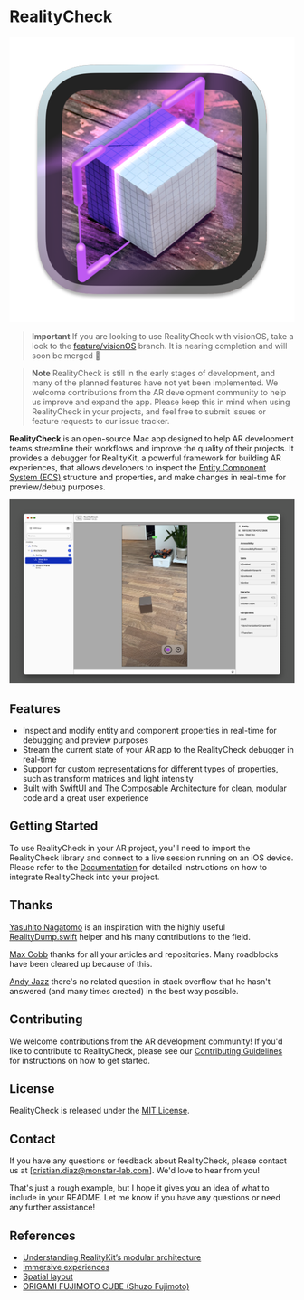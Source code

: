 # RealityCheck

![Icon](./Assets/Icon.png)

> **Important**
> If you are looking to use RealityCheck with visionOS, take a look to the [feature/visionOS](https://github.com/monstar-lab-oss/reality-check/tree/feature/visionOS) branch. It is nearing completion and will soon be merged 🥽

> **Note**
> RealityCheck is still in the early stages of development, and many of the planned features have not yet been implemented. We welcome contributions from the AR development community to help us improve and expand the app. Please keep this in mind when using RealityCheck in your projects, and feel free to submit issues or feature requests to our issue tracker.

**RealityCheck** is an open-source Mac app designed to help AR development teams streamline their workflows and improve the quality of their projects. It provides a debugger for RealityKit, a powerful framework for building AR experiences, that allows developers to inspect the [Entity Component System (ECS)](https://developer.apple.com/documentation/realitykit/implementing-systems-for-entities-in-a-scene) structure and properties, and make changes in real-time for preview/debug purposes.

![Screenshot](./Assets/Screenshot.png)

## Features

- Inspect and modify entity and component properties in real-time for debugging and preview purposes
- Stream the current state of your AR app to the RealityCheck debugger in real-time
- Support for custom representations for different types of properties, such as transform matrices and light intensity
- Built with SwiftUI and [The Composable Architecture](https://github.com/pointfreeco/swift-composable-architecture) for clean, modular code and a great user experience

## Getting Started


To use RealityCheck in your AR project, you'll need to import the RealityCheck library and connect to a live session running on an iOS device. Please refer to the [Documentation](https://monstar-lab-oss.github.io/reality-check/documentation/realitycheckconnect/) for detailed instructions on how to integrate RealityCheck into your project.

## Thanks

[Yasuhito Nagatomo](https://www.atarayosd.com) is an inspiration with the highly useful [RealityDump.swift](https://github.com/ynagatomo/ARPlasticOcean/blob/366c025c7c3bbdd7cdfd03a4fa43595503c00713/arplasticocean/Utilities/RealityDump.swift) helper and his many contributions to the field.

[Max Cobb](https://maxxfrazer.medium.com/) thanks for all your articles and repositories. Many roadblocks have been cleared up because of this.

[Andy Jazz](https://medium.com/@arkit) there's no related question in stack overflow that he hasn't answered (and many times created) in the best way possible.

## Contributing


We welcome contributions from the AR development community! If you'd like to contribute to RealityCheck, please see our [Contributing Guidelines](https://github.com/monstar-lab/reality-check/CONTRIBUTING.md) for instructions on how to get started.

## License


RealityCheck is released under the [MIT License](https://github.com/monstar-lab/reality-check/LICENSE).

## Contact


If you have any questions or feedback about RealityCheck, please contact us at [cristian.diaz@monstar-lab.com]. We'd love to hear from you!

That's just a rough example, but I hope it gives you an idea of what to include in your README. Let me know if you have any questions or need any further assistance!

## References

- [Understanding RealityKit’s modular architecture](https://developer.apple.com/documentation/visionOS/understanding-the-realitykit-modular-architecture)
- [Immersive experiences](https://developer.apple.com/design/human-interface-guidelines/immersive-experiences)
- [Spatial layout](https://developer.apple.com/design/human-interface-guidelines/spatial-layout)
- [ORIGAMI FUJIMOTO CUBE (Shuzo Fujimoto)](https://www.youtube.com/watch?v=Y8ljs9s9yqI)
